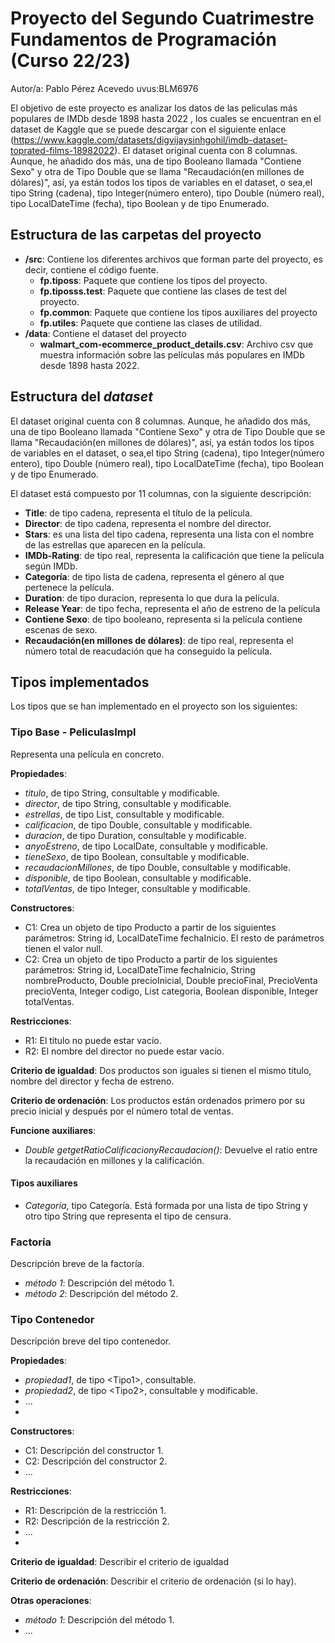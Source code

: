 # Proyecto del Segundo Cuatrimestre Fundamentos de Programación (Curso  22/23)
Autor/a: Pablo Pérez Acevedo   uvus:BLM6976

El objetivo de este proyecto es analizar los datos de las peliculas más populares de IMDb desde 1898 hasta 2022 , los cuales se encuentran en el dataset de Kaggle que se puede descargar con el siguiente enlace (https://www.kaggle.com/datasets/digvijaysinhgohil/imdb-dataset-toprated-films-18982022). El dataset original cuenta con 8 columnas. Aunque, he añadido dos más, una de tipo Booleano llamada "Contiene Sexo" y otra de Tipo Double que se llama "Recaudación(en millones de dólares)", así, ya están todos los tipos de variables en el dataset, o sea,el tipo String (cadena), tipo Integer(número entero), tipo Double (número real), tipo LocalDateTime (fecha), tipo Boolean y de tipo Enumerado.


## Estructura de las carpetas del proyecto

* **/src**: Contiene los diferentes archivos que forman parte del proyecto, es decir, contiene el código fuente.
  * **fp.tiposs**: Paquete que contiene los tipos del proyecto.
  * **fp.tiposss.test**: Paquete que contiene las clases de test del proyecto.
  * **fp.common**: Paquete que contiene los tipos auxiliares del proyecto
  * **fp.utiles**:  Paquete que contiene las clases de utilidad. 
* **/data**: Contiene el dataset del proyecto
    * **walmart_com-ecommerce_product_details.csv**: Archivo csv que muestra información sobre las películas más populares en IMDb desde 1898 hasta 2022.
    
## Estructura del *dataset*

El dataset original cuenta con 8 columnas. Aunque, he añadido dos más, una de tipo Booleano llamada "Contiene Sexo" y otra de Tipo Double que se llama "Recaudación(en millones de dólares)", así, ya están todos los tipos de variables en el dataset, o sea,el tipo String (cadena), tipo Integer(número entero), tipo Double (número real), tipo LocalDateTime (fecha), tipo Boolean y de tipo Enumerado.

El dataset está compuesto por 11 columnas, con la siguiente descripción:

* **Title**: de tipo cadena, representa el título de la película.
* **Director**: de tipo cadena, representa el nombre del director.
* **Stars**: es una lista del tipo cadena, representa una lista con el nombre de las estrellas que aparecen en la película.
* **IMDb-Rating**: de tipo real, representa la calificación que tiene la película según IMDb.
* **Categoría**: de tipo lista de cadena, representa el género al que pertenece la película.
* **Duration**: de tipo duracion, representa lo que dura la película.
* **Release Year**: de tipo fecha, representa el año de estreno de la película
* **Contiene Sexo**: de tipo booleano, representa si la película contiene escenas de sexo.
* **Recaudación(en millones de dólares)**: de tipo real, representa el número total de reacudación que ha conseguido la película.


## Tipos implementados

Los tipos que se han implementado en el proyecto son los siguientes:

### Tipo Base - PeliculasImpl
Representa una película en concreto.

**Propiedades**:

- _titulo_, de tipo String, consultable y modificable. 
- _director_, de tipo String, consultable y modificable.
- _estrellas_, de tipo List<String>, consultable y modificable.
- _calificacion_, de tipo Double, consultable y modificable.
- _duracion_, de tipo Duration, consultable y modificable.
- _anyoEstreno_, de tipo LocalDate, consultable y modificable.
- _tieneSexo_, de tipo Boolean, consultable y modificable.
- _recaudacionMillones_, de tipo Double, consultable y modificable.
- _disponible_, de tipo Boolean, consultable y modificable.
- _totalVentas_, de tipo Integer, consultable y modificable.

**Constructores**: 

- C1: Crea un objeto de tipo Producto a partir de los siguientes parámetros: String id, LocalDateTime fechaInicio. El resto de parámetros tienen el valor null.
- C2: Crea un objeto de tipo Producto a partir de los siguientes parámetros: String id, LocalDateTime fechaInicio, String nombreProducto, Double precioInicial, Double precioFinal, PrecioVenta precioVenta, Integer codigo, List<String> categoria, Boolean disponible, Integer totalVentas.


**Restricciones**:
 
- R1: El título no puede estar vacío.
- R2: El nombre del director no puede estar vacío.


**Criterio de igualdad**: Dos productos son iguales si tienen el mismo título, nombre del director y fecha de estreno.

**Criterio de ordenación**: Los productos están ordenados primero por su precio inicial y después por el número total de ventas.

**Funcione auxiliares**:
 
-	_Double getgetRatioCalificacionyRecaudacion()_: Devuelve el ratio entre la recaudación en millones y la calificación.

#### Tipos auxiliares
- _Categoría_, tipo Categoría. Está formada por una lista de tipo String y otro tipo String que representa el tipo de censura.

### Factoría
Descripción breve de la factoría.

- _método 1_: Descripción del método 1.
-	_método 2_: Descripción del método 2.

### Tipo Contenedor

Descripción breve del tipo contenedor.

**Propiedades**:

- _propiedad1_, de tipo \<Tipo1\>, consultable. 
- _propiedad2_, de tipo \<Tipo2\>, consultable y modificable. 
- ...
- 
**Constructores**: 

- C1: Descripción del constructor 1.
- C2: Descripción del constructor 2.
- ...

**Restricciones**:
 
- R1: Descripción de la restricción 1.
- R2: Descripción de la restricción 2.
- ...
- 
**Criterio de igualdad**: Describir el criterio de igualdad

**Criterio de ordenación**: Describir el criterio de ordenación (si lo hay).

**Otras operaciones**:
 
-	_método 1_: Descripción del método 1.
- ...
